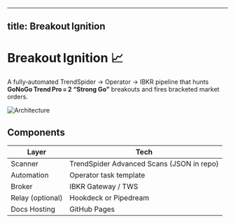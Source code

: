 
---
title: Breakout Ignition
---

# Breakout Ignition 📈

A fully‑automated TrendSpider → Operator → IBKR pipeline that hunts
**GoNoGo Trend Pro = 2 “Strong Go”** breakouts and fires bracketed market orders.

<!-- architecture image placeholder -->
![Architecture](architecture.png)

## Components
| Layer | Tech |
|-------|------|
| Scanner | TrendSpider Advanced Scans (JSON in repo) |
| Automation | Operator task template |
| Broker | IBKR Gateway / TWS |
| Relay (optional) | Hookdeck or Pipedream |
| Docs Hosting | GitHub Pages |
